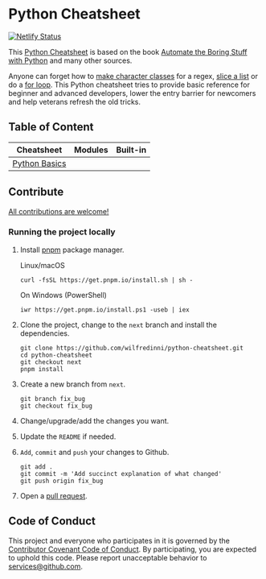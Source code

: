 # Python Cheatsheet

[![Netlify Status](https://api.netlify.com/api/v1/badges/a8d4511d-423a-49a9-bdf3-75307e997fb1/deploy-status)](https://app.netlify.com/sites/pythoncheatsheet/deploys)

This [Python Cheatsheet](https://www.pythoncheatsheet.org/) is based on the book [Automate the Boring Stuff with Python](https://automatetheboringstuff.com/) and many other sources.

Anyone can forget how to
[make character classes](https://www.pythoncheatsheet.org/cheatsheet/regular-expressions#making-your-own-character-classes)
for a regex, [slice a list](https://www.pythoncheatsheet.org/cheatsheet/lists-and-tuples#getting-sublists-with-slices) or do a [for loop](https://www.pythoncheatsheet.org/cheatsheet/control-flow#for-loop). This Python cheatsheet tries to provide basic reference for beginner and advanced developers, lower the entry barrier for newcomers and help veterans refresh the old tricks.

## Table of Content

| Cheatsheet                                  | Modules | Built-in |
| ------------------------------------------- | ------- | -------- |
| [Python Basics](/docs/cheatsheet/basics.md) | []()    | []()     |

## Contribute

[All contributions are welcome!](/src/pages/contributing.md)

### Running the project locally

1.  Install [pnpm](https://pnpm.io/installation) package manager.

    Linux/macOS

        curl -fsSL https://get.pnpm.io/install.sh | sh -

    On Windows (PowerShell)

        iwr https://get.pnpm.io/install.ps1 -useb | iex

2.  Clone the project, change to the `next` branch and install the dependencies.

        git clone https://github.com/wilfredinni/python-cheatsheet.git
        cd python-cheatsheet
        git checkout next
        pnpm install

3.  Create a new branch from `next`.

        git branch fix_bug
        git checkout fix_bug

4.  Change/upgrade/add the changes you want.
5.  Update the `README` if needed.
6.  `Add`, `commit` and `push` your changes to Github.

        git add .
        git commit -m 'Add succinct explanation of what changed'
        git push origin fix_bug

7.  Open a [pull request](https://github.com/wilfredinni/python-cheatsheet/pulls).

## Code of Conduct

This project and everyone who participates in it is governed by the [Contributor Covenant Code of Conduct](https://github.com/wilfredinni/python-cheatsheet/blob/master/CODE_OF_CONDUCT.md). By participating, you are expected to uphold this code. Please report unacceptable behavior to services@github.com.

